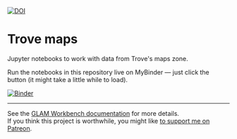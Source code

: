 [![DOI](https://zenodo.org/badge/DOI/10.5281/zenodo.3549427.svg)](https://doi.org/10.5281/zenodo.3549427)


# Trove maps

Jupyter notebooks to work with data from Trove's maps zone.

Run the notebooks in this repository live on MyBinder — just click the button (it might take a little while to load).

[![Binder](https://mybinder.org/badge.svg)](https://mybinder.org/v2/gh/GLAM-Workbench/trove-maps/master)

----

See the [GLAM Workbench documentation](https://glam-workbench.github.io/) for more details.  
If you think this project is worthwhile, you might like [to support me on Patreon](https://www.patreon.com/timsherratt).
